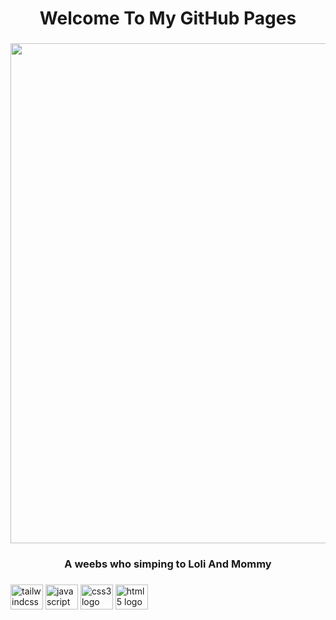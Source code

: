<h1 align="center">Welcome To My GitHub Pages</h1>

###

<div align="center">
  <img height="800" src="https://github.com/MapleKaedee/MapleKaedee/assets/90943057/d0031d15-8e56-49db-8a4c-05b30c17dcf4"  />
</div>

###

<h3 align="center">A weebs who simping to Loli And Mommy</h3>

###

<div align="left">
  <img src="https://cdn.jsdelivr.net/gh/devicons/devicon/icons/tailwindcss/tailwindcss-original-wordmark.svg" height="40" width="52" alt="tailwindcss logo"  />
  <img src="https://cdn.jsdelivr.net/gh/devicons/devicon/icons/javascript/javascript-original.svg" height="40" width="52" alt="javascript logo"  />
  <img src="https://cdn.jsdelivr.net/gh/devicons/devicon/icons/css3/css3-original.svg" height="40" width="52" alt="css3 logo"  />
  <img src="https://cdn.jsdelivr.net/gh/devicons/devicon/icons/html5/html5-original.svg" height="40" width="52" alt="html5 logo"  />
</div>

###
